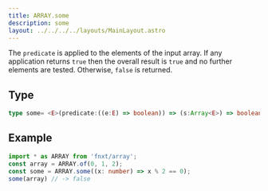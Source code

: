 ```yaml
---
title: ARRAY.some
description: some
layout: ../../../../layouts/MainLayout.astro
---
```

The `predicate` is applied to the elements of the input array. 
If any application returns `true` then the overall result is `true` 
and no further elements are tested. 
Otherwise, `false` is returned.

## Type
```ts
type some= <E>(predicate:((e:E) => boolean)) => (s:Array<E>) => boolean
```

## Example
```ts
import * as ARRAY from 'fnxt/array';
const array = ARRAY.of(0, 1, 2);
const some = ARRAY.some((x: number) => x % 2 == 0);
some(array) // -> false
```
